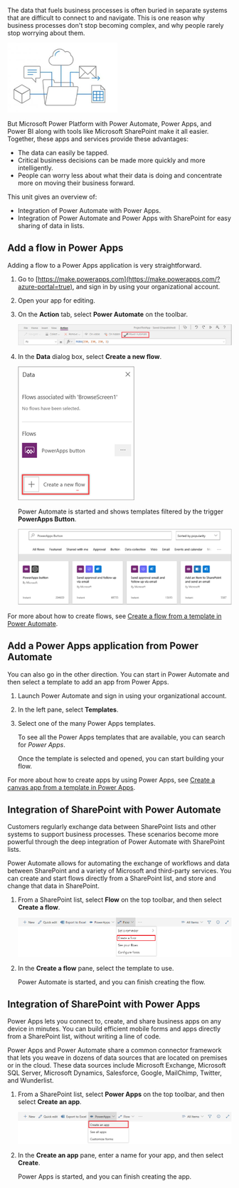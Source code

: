 The data that fuels business processes is often buried in separate systems that are difficult to connect to and navigate. This is one reason why business processes don't stop becoming complex, and why people rarely stop worrying about them.

![Integrate flow shows a cube, comment bubble, cloud, email, and spreadsheet all coming out of a folder.](../media/FlowPlan.png)

But Microsoft Power Platform with Power Automate, Power Apps, and Power BI along with tools like Microsoft SharePoint make it all easier. Together, these apps and services provide these advantages:

- The data can easily be tapped.
- Critical business decisions can be made more quickly and more intelligently.
- People can worry less about what their data is doing and concentrate more on moving their business forward.

This unit gives an overview of:

- Integration of Power Automate with Power Apps.
- Integration of Power Automate and Power Apps with SharePoint for easy sharing of data in lists.

## Add a flow in Power Apps

Adding a flow to a Power Apps application is very straightforward.

1. Go to [https://make.powerapps.com](https://make.powerapps.com/?azure-portal=true), and sign in by using your organizational account.

1. Open your app for editing.

1. On the **Action** tab, select **Power Automate** on the toolbar.

    ![Screenshot of the Power Apps Action tab with the Power Automate button highlighted.](../media/flow-action.png)

1. In the **Data** dialog box, select **Create a new flow**.

    ![Screenshot of the Data dialog with the Create a new flow button highlighted.](../media/flow-add.png)

    Power Automate is started and shows templates filtered by the trigger **PowerApps Button**.

    ![Screenshot of search results for PowerApps button.](../media/flow-select-powerapp.png)

For more about how to create flows, see [Create a flow from a template in Power Automate](https://docs.microsoft.com/flow/get-started-logic-template/?azure-portal=true).

## Add a Power Apps application from Power Automate

You can also go in the other direction. You can start in Power Automate and then select a template to add an app from Power Apps.

1. Launch Power Automate and sign in using your organizational account.

1. In the left pane, select **Templates**.

1. Select one of the many Power Apps templates.

    To see all the Power Apps templates that are available, you can search for *Power Apps*.

    Once the template is selected and opened, you can start building your flow.

For more about how to create apps by using Power Apps, see [Create a canvas app from a template in Power Apps](https://docs.microsoft.com/powerapps/maker/canvas-apps/get-started-test-drive/?azure-portal=true).

## Integration of SharePoint with Power Automate

Customers regularly exchange data between SharePoint lists and other systems to support business processes. These scenarios become more powerful through the deep integration of Power Automate with SharePoint lists.

Power Automate allows for automating the exchange of workflows and data between SharePoint and a variety of Microsoft and third-party services. You can create and start flows directly from a SharePoint list, and store and change that data in SharePoint.

1. From a SharePoint list, select **Flow** on the top toolbar, and then select **Create a flow**.

    ![Screenshot of SharePoint toolbar with the Flow menu expanded and the Create a flow option highlighted.](../media/flow-sharepoint-flow.png)

2. In the **Create a flow** pane, select the template to use.

    Power Automate is started, and you can finish creating the flow.

## Integration of SharePoint with Power Apps

Power Apps lets you connect to, create, and share business apps on any device in minutes. You can build efficient mobile forms and apps directly from a SharePoint list, without writing a line of code.

Power Apps and Power Automate share a common connector framework that lets you weave in dozens of data sources that are located on premises or in the cloud. These data sources include Microsoft Exchange, Microsoft SQL Server, Microsoft Dynamics, Salesforce, Google, MailChimp, Twitter, and Wunderlist.

1. From a SharePoint list, select **Power Apps** on the top toolbar, and then select **Create an app**.

    ![Screenshot of SharePoint toolbar with the PowerApps menu expanded and the Create an app option highlighted.](../media/flow-sharepoint-powerapps.png)

2. In the **Create an app** pane, enter a name for your app, and then select **Create**.

    Power Apps is started, and you can finish creating the app.
